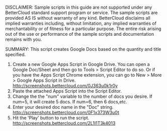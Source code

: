 DISCLAIMER: Sample scripts in this guide are not supported under any BetterCloud standard support program or service. The sample scripts are provided AS IS without warranty of any kind. BetterCloud disclaims all implied warranties including, without limitation, any implied warranties of merchantability or of fitness for a particular purpose. The entire risk arising out of the use or performance of the sample scripts and documentation remains with you.

SUMMARY: This script creates Google Docs based on the quantity and title specified.

1) Create a new Google Apps Script in Google Drive. You can open a Google Doc/Sheet and then go to Tools > Script Editor to do so. Or if you have the Apps Script Chrome extension, you can go to New > More > Google Apps Script in Drive. http://screenshots.bettercloud.com/0J363u0k1r0y
2) Paste the attached Apps Script into the Script Editor.
3) Change the the "num" variable to the number of docs you desire. If num=5, it will create 5 docs. If num=6, then 6 docs,etc. 
4) Enter your desired doc name in the "Doc" string. http://screenshots.bettercloud.com/0F1x373W3u0t
4) Hit the 'Play' button to run the script. http://screenshots.bettercloud.com/2L1I1T3k4013
